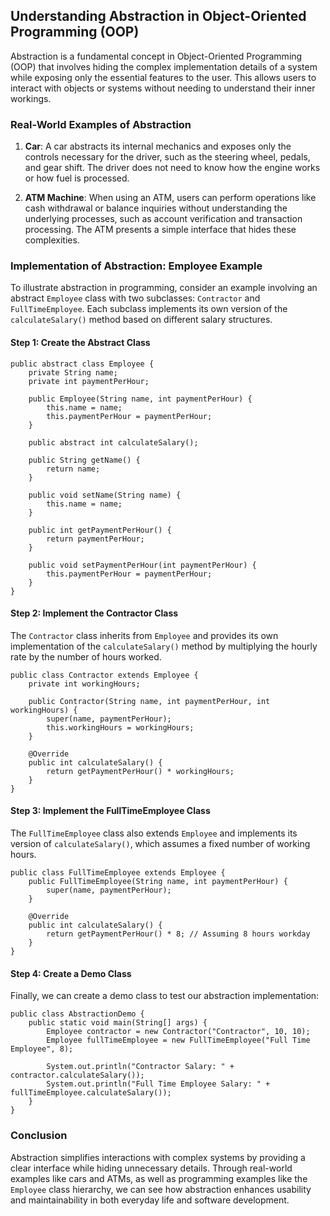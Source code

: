 ## Understanding Abstraction in Object-Oriented Programming (OOP)

Abstraction is a fundamental concept in Object-Oriented Programming (OOP) that involves hiding the complex implementation details of a system while exposing only the essential features to the user. This allows users to interact with objects or systems without needing to understand their inner workings. 

### Real-World Examples of Abstraction

1. **Car**: A car abstracts its internal mechanics and exposes only the controls necessary for the driver, such as the steering wheel, pedals, and gear shift. The driver does not need to know how the engine works or how fuel is processed.
   
2. **ATM Machine**: When using an ATM, users can perform operations like cash withdrawal or balance inquiries without understanding the underlying processes, such as account verification and transaction processing. The ATM presents a simple interface that hides these complexities.

### Implementation of Abstraction: Employee Example

To illustrate abstraction in programming, consider an example involving an abstract `Employee` class with two subclasses: `Contractor` and `FullTimeEmployee`. Each subclass implements its own version of the `calculateSalary()` method based on different salary structures.

#### Step 1: Create the Abstract Class

```
public abstract class Employee {
    private String name;
    private int paymentPerHour;

    public Employee(String name, int paymentPerHour) {
        this.name = name;
        this.paymentPerHour = paymentPerHour;
    }

    public abstract int calculateSalary();

    public String getName() {
        return name;
    }

    public void setName(String name) {
        this.name = name;
    }

    public int getPaymentPerHour() {
        return paymentPerHour;
    }

    public void setPaymentPerHour(int paymentPerHour) {
        this.paymentPerHour = paymentPerHour;
    }
}
```

#### Step 2: Implement the Contractor Class

The `Contractor` class inherits from `Employee` and provides its own implementation of the `calculateSalary()` method by multiplying the hourly rate by the number of hours worked.

```
public class Contractor extends Employee {
    private int workingHours;

    public Contractor(String name, int paymentPerHour, int workingHours) {
        super(name, paymentPerHour);
        this.workingHours = workingHours;
    }

    @Override
    public int calculateSalary() {
        return getPaymentPerHour() * workingHours;
    }
}
```

#### Step 3: Implement the FullTimeEmployee Class

The `FullTimeEmployee` class also extends `Employee` and implements its version of `calculateSalary()`, which assumes a fixed number of working hours.

```
public class FullTimeEmployee extends Employee {
    public FullTimeEmployee(String name, int paymentPerHour) {
        super(name, paymentPerHour);
    }

    @Override
    public int calculateSalary() {
        return getPaymentPerHour() * 8; // Assuming 8 hours workday
    }
}
```

#### Step 4: Create a Demo Class

Finally, we can create a demo class to test our abstraction implementation:

```
public class AbstractionDemo {
    public static void main(String[] args) {
        Employee contractor = new Contractor("Contractor", 10, 10);
        Employee fullTimeEmployee = new FullTimeEmployee("Full Time Employee", 8);
        
        System.out.println("Contractor Salary: " + contractor.calculateSalary());
        System.out.println("Full Time Employee Salary: " + fullTimeEmployee.calculateSalary());
    }
}
```

### Conclusion

Abstraction simplifies interactions with complex systems by providing a clear interface while hiding unnecessary details. Through real-world examples like cars and ATMs, as well as programming examples like the `Employee` class hierarchy, we can see how abstraction enhances usability and maintainability in both everyday life and software development.
